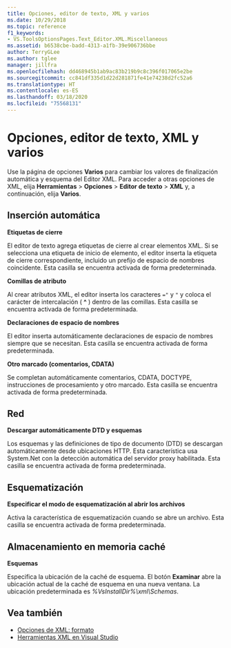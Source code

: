 ```yaml
---
title: Opciones, editor de texto, XML y varios
ms.date: 10/29/2018
ms.topic: reference
f1_keywords:
- VS.ToolsOptionsPages.Text_Editor.XML.Miscellaneous
ms.assetid: b6538cbe-badd-4313-a1fb-39e906736bbe
author: TerryGLee
ms.author: tglee
manager: jillfra
ms.openlocfilehash: dd468945b1ab9ac83b219b9c8c396f017065e2be
ms.sourcegitcommit: cc841df335d1d22d281871fe41e74238d2fc52a6
ms.translationtype: HT
ms.contentlocale: es-ES
ms.lasthandoff: 03/18/2020
ms.locfileid: "75568131"
---
```

# <a name="options-text-editor-xml-miscellaneous"></a>Opciones, editor de texto, XML y varios

Use la página de opciones **Varios** para cambiar los valores de finalización automática y esquema del Editor XML. Para acceder a otras opciones de XML, elija **Herramientas** > **Opciones** > **Editor de texto** > **XML** y, a continuación, elija **Varios**.

## <a name="auto-insert"></a>Inserción automática

**Etiquetas de cierre**

El editor de texto agrega etiquetas de cierre al crear elementos XML. Si se selecciona una etiqueta de inicio de elemento, el editor inserta la etiqueta de cierre correspondiente, incluido un prefijo de espacio de nombres coincidente. Esta casilla se encuentra activada de forma predeterminada.

**Comillas de atributo**

Al crear atributos XML, el editor inserta los caracteres `="` y `"` y coloca el carácter de intercalación ( **^** ) dentro de las comillas. Esta casilla se encuentra activada de forma predeterminada.

**Declaraciones de espacio de nombres**

El editor inserta automáticamente declaraciones de espacio de nombres siempre que se necesitan. Esta casilla se encuentra activada de forma predeterminada.

**Otro marcado (comentarios, CDATA)**

Se completan automáticamente comentarios, CDATA, DOCTYPE, instrucciones de procesamiento y otro marcado. Esta casilla se encuentra activada de forma predeterminada.

## <a name="network"></a>Red

**Descargar automáticamente DTD y esquemas**

Los esquemas y las definiciones de tipo de documento (DTD) se descargan automáticamente desde ubicaciones HTTP. Esta característica usa System.Net con la detección automática del servidor proxy habilitada. Esta casilla se encuentra activada de forma predeterminada.

## <a name="outlining"></a>Esquematización

**Especificar el modo de esquematización al abrir los archivos**

Activa la característica de esquematización cuando se abre un archivo. Esta casilla se encuentra activada de forma predeterminada.

## <a name="caching"></a>Almacenamiento en memoria caché

**Esquemas**

Especifica la ubicación de la caché de esquema. El botón **Examinar** abre la ubicación actual de la caché de esquema en una nueva ventana. La ubicación predeterminada es *%VsInstallDir%\xml\Schemas*.

## <a name="see-also"></a>Vea también

- [Opciones de XML: formato](options-text-editor-xml-formatting.md)
- [Herramientas XML en Visual Studio](../../xml-tools/xml-tools-in-visual-studio.md)
